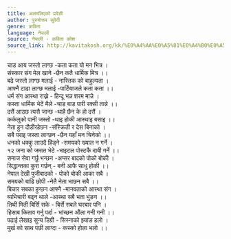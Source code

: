 ```yaml
---
title: अलमलिएको प्रदेसी
author: पुरुषोत्तम सुवेदी
genre: कविता
language: नेपाली
source: नेपाली - कविता कोश
source_link: http://kavitakosh.org/kk/%E0%A4%AA%E0%A5%81%E0%A4%B0%E0%A5%81%E0%A4%B7%E0%A5%8B%E0%A4%A4%E0%A5%8D%E0%A4%A4%E0%A4%AE_%E0%A4%B8%E0%A5%81%E0%A4%B5%E0%A5%87%E0%A4%A6%E0%A5%80
---
```


चाड आय जस्तो लाग्छ -कता कता यो मन भित्र ।  
संस्कार संग मेल खाने -छैन कतै धार्मिक मित्र ।।  
बढे जस्तो लाग्छ मलाई - नास्तिक को बाहुल्यता ।  
आफ्नै टाढा लाग्छ मलाई -पार्टिबाजले कता कता ।।  
धर्म संग आस्था राख्ने - हिन्दू भन्न शरम मान्ने ।  
कस्ता धार्मिक भेटें मैले -चाड बाड पारी रक्सी तान्ने ।।  
दसैं आउछ त्यसै जान्छ -थाहै छैन के हो दसैं ।  
कर्कलुको पानी जस्तो -थाइ होकी आस्थाइ बसाइ ।।  
नेता हुन दौडीरहेछन -संस्क्रिती र देस बिनाको ।  
सबै पराइ जस्ता लाग्छन -छैन यहाँ मन चिनेको ।।  
धनको धक्कु लाउदै हिंड्ने -समयको ख्याल न गर्ने ।  
१२ जना को जमात भेटे -भाइटल पोस्टकै दाबी गर्ने ।।  
समाज सेवा गर्छु भन्छन -अप्सर बादको पोको बोकी ।  
सिद्धान्तका कुरा गर्छन् - बनी आफै साधु होकी ।।  
नेपाल देखी पुजीबादको - पोको बोकी आका सबै ।  
समयको बाढि छोपी -नेतै नेता भाछन सबै ।।  
बिचार सबका हुन्छन आफ्नै -मानवताको आस्था संग ।  
ब्यभिचारी बढ्न थाले -आस्था सबै भता भुंङग ।।  
तिथी मिती बिर्सि सके - बिर्से सबले घरबार पनि ।  
हिसाब किताव गर्नु पर्दा - भांच्छन औंला गनी गनी ।।  
पढाई लेखाइ सुन्य डिग्री - सिस्नाको झ्यांङ हलो ।  
मुर्ख को साथ पछी लाग्दा - कस्को होला भलो ।।
